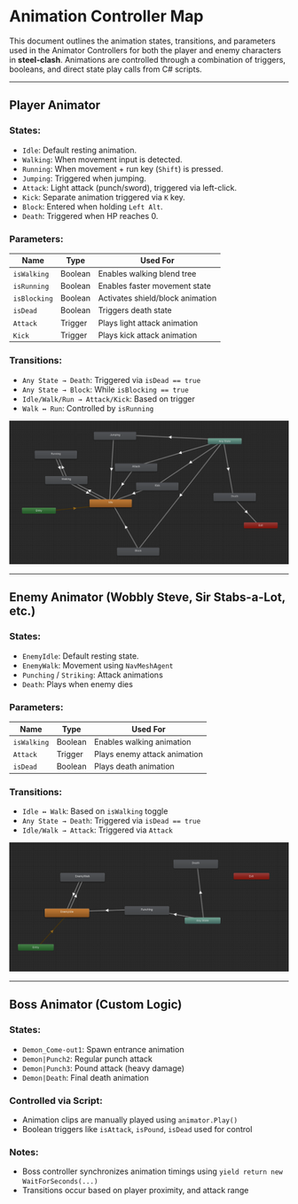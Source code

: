 # Animation Controller Map

This document outlines the animation states, transitions, and parameters used in the Animator Controllers for both the player and enemy characters in **steel-clash**. Animations are controlled through a combination of triggers, booleans, and direct state play calls from C# scripts.

---

## Player Animator

### States:

- `Idle`: Default resting animation.
- `Walking`: When movement input is detected.
- `Running`: When movement + run key (`Shift`) is pressed.
- `Jumping`: Triggered when jumping.
- `Attack`: Light attack (punch/sword), triggered via left-click.
- `Kick`: Separate animation triggered via `K` key.
- `Block`: Entered when holding `Left Alt`.
- `Death`: Triggered when HP reaches 0.

### Parameters:

| Name         | Type    | Used For                         |
| ------------ | ------- | -------------------------------- |
| `isWalking`  | Boolean | Enables walking blend tree       |
| `isRunning`  | Boolean | Enables faster movement state    |
| `isBlocking` | Boolean | Activates shield/block animation |
| `isDead`     | Boolean | Triggers death state             |
| `Attack`     | Trigger | Plays light attack animation     |
| `Kick`       | Trigger | Plays kick attack animation      |

### Transitions:

- `Any State → Death`: Triggered via `isDead == true`
- `Any State → Block`: While `isBlocking == true`
- `Idle/Walk/Run → Attack/Kick`: Based on trigger
- `Walk ↔ Run`: Controlled by `isRunning`
  <br/>

<img src="../Screenshots/animator_player.png" alt="Player Animator" width="700" />

---

## Enemy Animator (Wobbly Steve, Sir Stabs-a-Lot, etc.)

### States:

- `EnemyIdle`: Default resting state.
- `EnemyWalk`: Movement using `NavMeshAgent`
- `Punching` / `Striking`: Attack animations
- `Death`: Plays when enemy dies

### Parameters:

| Name        | Type    | Used For                     |
| ----------- | ------- | ---------------------------- |
| `isWalking` | Boolean | Enables walking animation    |
| `Attack`    | Trigger | Plays enemy attack animation |
| `isDead`    | Boolean | Plays death animation        |

### Transitions:

- `Idle ↔ Walk`: Based on `isWalking` toggle
- `Any State → Death`: Triggered via `isDead == true`
- `Idle/Walk → Attack`: Triggered via `Attack`
  <br/>

<img src="../Screenshots/animator_enemy.png" alt="Enemy Animator" width="700" />

---

## Boss Animator (Custom Logic)

### States:

- `Demon_Come-out1`: Spawn entrance animation
- `Demon|Punch2`: Regular punch attack
- `Demon|Punch3`: Pound attack (heavy damage)
- `Demon|Death`: Final death animation

### Controlled via Script:

- Animation clips are manually played using `animator.Play()`
- Boolean triggers like `isAttack`, `isPound`, `isDead` used for control

### Notes:

- Boss controller synchronizes animation timings using `yield return new WaitForSeconds(...)`
- Transitions occur based on player proximity, and attack range
